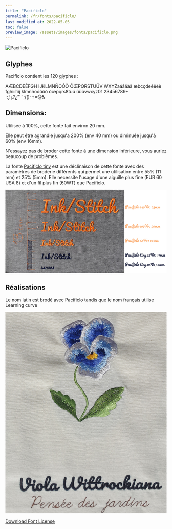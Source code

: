 ```yaml
---
title: "Pacificlo"
permalink: /fr/fonts/pacificlo/
last_modified_at: 2022-05-05
toc: false
preview_image: /assets/images/fonts/pacificlo.png
---
```

![Pacificlo](/assets/images/fonts/pacificlo.png)

## Glyphes
Pacificlo contient les 120 glyphes :

AÆBCDEÈFGH
IJKLMNÑOÔÖ
ÕŒPQRSTUÜV
WXYZaáâäàã
æbcçdeéêëè
fghiıíîïìj
klmnñoóôöò
õœpqrsßtuú
ûüùvwxyz01
23456789*\
·:,!¡.?¿"'
';/()-+=@&

## Dimensions:

Utilisée à 100%, cette fonte fait environ 20 mm.

Elle peut être agrandie jusqu'a 200% (env 40 mm) ou diminuée jusqu'à 60% (env 16mm).

N'essayez pas de broder cette fonte à une dimension inférieure, vous auriez beaucoup de problèmes. 

La fonte [Pacificlo tiny](https://inkstitch.org/fr/fonts/pacificlo_tiny/) est une déclinaison de cette fonte avec des paramètres de broderie différents qui permet une utilisation entre 55% (11 mm) et 25% (5mm). Elle necessite l'usage d'une aiguille plus fine (EUR 60 USA 8)  et d'un fil plus fin (60WT) que Pacificlo.

![Dimensions Pacificlo](/assets/images/fonts/Sizing/pacificlosizing.jpg)

## Réalisations

Le nom latin est brodé avec Pacificlo tandis que le nom français utilise  Learning curve

![Pacificlo2](/assets/images/fonts/pacificlolearning.jpg)


[Download Font License](https://github.com/inkstitch/inkstitch/tree/main/fonts/pacificlo/LICENSE)
